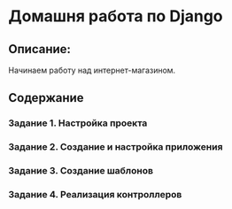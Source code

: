 # Домашня работа по Django 


## Описание:
Начинаем работу над интернет-магазином.

## Содержание

### Задание 1. Настройка проекта
### Задание 2. Создание и настройка приложения
### Задание 3. Создание шаблонов
### Задание 4. Реализация контроллеров
 

